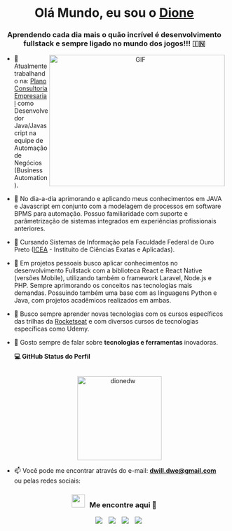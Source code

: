 <h1 align="center">Olá Mundo, eu sou o <a href="https://github.com/DioneDw" target="blank">
Dione</a></h1>
<h3 align="center">Aprendendo cada dia mais o quão incrível é desenvolvimento fullstack e sempre ligado no mundo dos jogos!!! &#127470;&#127475</h3>
<a target="_blank" align="center">
  <img align="right" top="500" height="300" width="400" alt="GIF" src="https://media.giphy.com/media/SWoSkN6DxTszqIKEqv/giphy.gif">
</a>

- 🔭 Atualmente trabalhando na: <a href="https://https://plano.consulting/" target="blank">Plano Consultoria Empresarial</a> como Desenvolvedor Java/Javascript na equipe de Automação de Negócios (Business Automation).

- 🤝 No dia-a-dia aprimorando e aplicando meus conhecimentos em JAVA e Javascript em conjunto com a modelagem de processos em software BPMS para automação. Possuo familiaridade com suporte e parâmetrização de sistemas integrados em experiências profissionais anteriores.

- 📝 Cursando Sistemas de Informação pela Faculdade Federal de Ouro Preto (<a href= https://icea.ufop.br/>ICEA</a> - Instituito de Ciências Exatas e Aplicadas).

- 📄 Em projetos pessoais busco aplicar conhecimentos no desenvolvimento Fullstack com a biblioteca React e React Native (versões Mobile), utilizando também o framework Laravel, Node.js e PHP. Sempre aprimorando os conceitos nas tecnologias mais demandas. Possuindo também uma base com as linguagens Python e Java, com projetos acadêmicos realizados em ambas.

- 🌱 Busco sempre aprender novas tecnologias com os cursos específicos das trilhas da <a href="https://www.rocketseat.com.br/" target="blank">Rocketseat</a> e com diversos cursos de tecnologias específicas como Udemy.

- 💬 Gosto sempre de falar sobre **tecnologias e ferramentas** inovadoras. 

  <summary><b>💻 GitHub Status do Perfil</b></summary>
  <br/>
  <p align="center">
	  <img src="https://github-readme-stats.vercel.app/api/top-langs?username=dionedw&langs_count=10&show_icons=true&locale=en&layout=compact&theme=algolia" alt="dionedw" height="192px"/>
  </p>

- 📫 Você pode me encontrar através do e-mail: **dwill.dwe@gmail.com** ou pelas redes sociais: 

<h3 align="center" > <img src="https://media.giphy.com/media/iY8CRBdQXODJSCERIr/giphy.gif" width="30" height="30" style="margin-right: 10px;">Me encontre aqui 🤝 </h3>

<p align="center">

 <div align="center"  class="icons-social" style="margin-left: 10px;">
        <a style="margin-left: 10px;"  target="_blank" href="https://www.linkedin.com/in/dione-willy-evangelista-59ab8314a/">
			<img src="https://img.icons8.com/doodle/40/000000/linkedin--v2.png"></a>
        <a style="margin-left: 10px;" target="_blank" href="https://github.com/DioneDw">
		<img src="https://img.icons8.com/doodle/40/000000/github--v1.png"></a>
        <a style="margin-left: 10px;" target="_blank" href="https://www.instagram.com/dionyevangelista/">
			<img src="https://img.icons8.com/doodle/40/000000/instagram-new--v2.png"></a>
		<a style="margin-left: 10px;" target="_blank" href="https://twitter.com/dionywx">
			<img src="https://img.icons8.com/doodle/1x/twitter-squared--v2.png" ></a>

</p>
